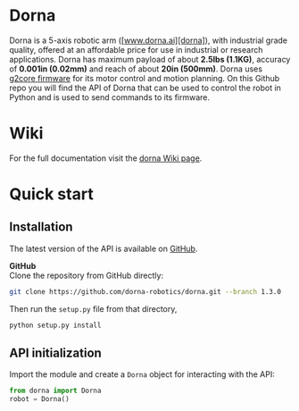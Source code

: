 # Dorna
Dorna is a 5-axis robotic arm ([www.dorna.ai][dorna]), with industrial grade quality, offered at an affordable price for use in industrial or research applications. Dorna has maximum payload of about **2.5lbs (1.1KG)**, accuracy of **0.001in (0.02mm)** and reach of about **20in (500mm)**. Dorna uses [g2core firmware][g2core] for its motor control and motion planning. On this Github repo you will find the API of Dorna that can be used to control the robot in Python and is used to send commands to its firmware.

# Wiki
For the full documentation visit the [dorna Wiki page][wiki].

# Quick start

## Installation
The latest version of the API is available on [GitHub](https://github.com/dorna-robotics/dorna).  
<!--
**PyPI**  
To install the package from the PyPI server, simply use the `pip` command in command line:
```bash
pip install dorna
```
-->
**GitHub**  
Clone the  repository from GitHub directly:
```bash
git clone https://github.com/dorna-robotics/dorna.git --branch 1.3.0
```
Then run the `setup.py` file from that directory,
```bash
python setup.py install
```
## API initialization

Import the module and create a `Dorna` object for interacting with the API:

``` python
from dorna import Dorna
robot = Dorna()
```
[dorna]:https://www.dorna.ai/
[wiki]:https://github.com/dorna-robotics/dorna/wiki
[g2core]: https://github.com/synthetos/g2/wiki
